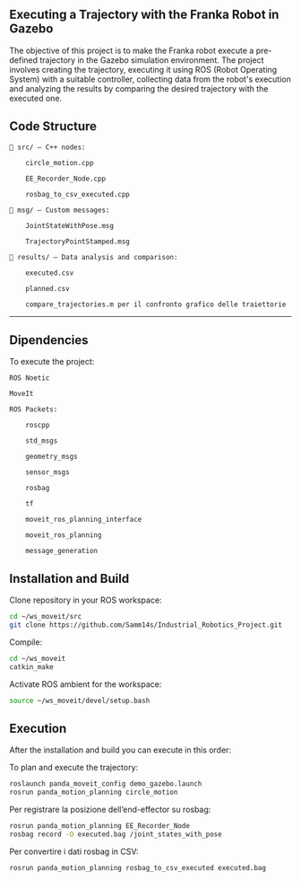 ## Executing a Trajectory with the Franka Robot in Gazebo

The objective of this project is to make the Franka robot execute a pre-defined trajectory in the Gazebo simulation environment. The project involves creating the trajectory, executing it using ROS (Robot Operating System) with a suitable controller, collecting data from the robot's execution and analyzing the results by comparing the desired trajectory with the executed one.


## Code Structure

    📁 src/ — C++ nodes:

        circle_motion.cpp

        EE_Recorder_Node.cpp

        rosbag_to_csv_executed.cpp

    📁 msg/ — Custom messages:

        JointStateWithPose.msg

        TrajectoryPointStamped.msg

    📁 results/ — Data analysis and comparison:

        executed.csv

        planned.csv

        compare_trajectories.m per il confronto grafico delle traiettorie
---
## Dipendencies

To execute the project:

    ROS Noetic

    MoveIt

    ROS Packets:

        roscpp

        std_msgs

        geometry_msgs

        sensor_msgs

        rosbag

        tf

        moveit_ros_planning_interface

        moveit_ros_planning

        message_generation

## Installation and Build

Clone repository in your ROS workspace:
```bash
cd ~/ws_moveit/src
git clone https://github.com/Samm14s/Industrial_Robotics_Project.git
```
Compile:
```bash
cd ~/ws_moveit
catkin_make
```
Activate ROS ambient for the workspace:
```bash
source ~/ws_moveit/devel/setup.bash
```
## Execution

After the installation and build you can execute in this order:

To plan and execute the trajectory:
```bash
roslaunch panda_moveit_config demo_gazebo.launch
rosrun panda_motion_planning circle_motion
```
Per registrare la posizione dell’end-effector su rosbag:
```bash
rosrun panda_motion_planning EE_Recorder_Node
rosbag record -O executed.bag /joint_states_with_pose
```
Per convertire i dati rosbag in CSV:
```bash
rosrun panda_motion_planning rosbag_to_csv_executed executed.bag
```
